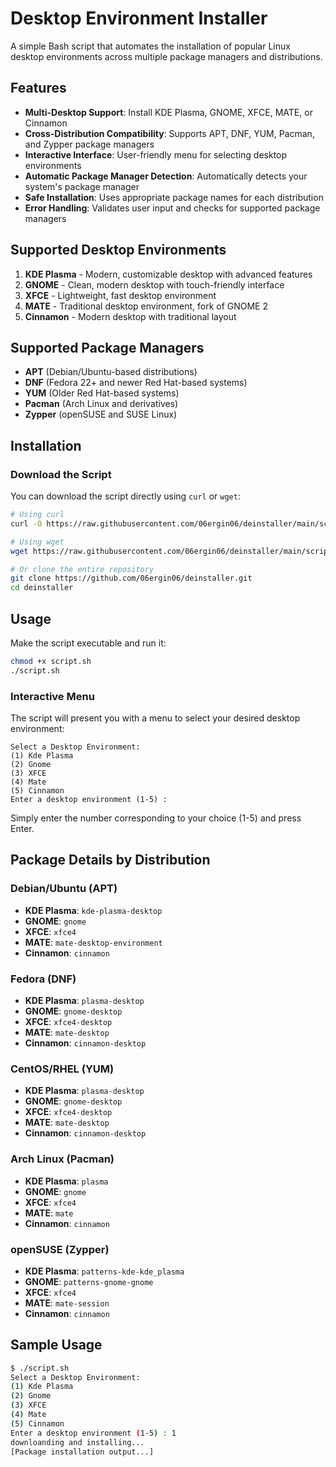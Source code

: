 # Desktop Environment Installer

A simple Bash script that automates the installation of popular Linux desktop environments across multiple package managers and distributions.

## Features

- **Multi-Desktop Support**: Install KDE Plasma, GNOME, XFCE, MATE, or Cinnamon
- **Cross-Distribution Compatibility**: Supports APT, DNF, YUM, Pacman, and Zypper package managers
- **Interactive Interface**: User-friendly menu for selecting desktop environments
- **Automatic Package Manager Detection**: Automatically detects your system's package manager
- **Safe Installation**: Uses appropriate package names for each distribution
- **Error Handling**: Validates user input and checks for supported package managers

## Supported Desktop Environments

1. **KDE Plasma** - Modern, customizable desktop with advanced features
2. **GNOME** - Clean, modern desktop with touch-friendly interface
3. **XFCE** - Lightweight, fast desktop environment
4. **MATE** - Traditional desktop environment, fork of GNOME 2
5. **Cinnamon** - Modern desktop with traditional layout

## Supported Package Managers

- **APT** (Debian/Ubuntu-based distributions)
- **DNF** (Fedora 22+ and newer Red Hat-based systems)
- **YUM** (Older Red Hat-based systems)
- **Pacman** (Arch Linux and derivatives)
- **Zypper** (openSUSE and SUSE Linux)

## Installation

### Download the Script

You can download the script directly using `curl` or `wget`:

```bash
# Using curl
curl -O https://raw.githubusercontent.com/06ergin06/deinstaller/main/script.sh

# Using wget
wget https://raw.githubusercontent.com/06ergin06/deinstaller/main/script.sh

# Or clone the entire repository
git clone https://github.com/06ergin06/deinstaller.git
cd deinstaller
```

## Usage

Make the script executable and run it:

```bash
chmod +x script.sh
./script.sh
```

### Interactive Menu

The script will present you with a menu to select your desired desktop environment:

```text
Select a Desktop Environment:
(1) Kde Plasma
(2) Gnome
(3) XFCE
(4) Mate
(5) Cinnamon
Enter a desktop environment (1-5) :
```

Simply enter the number corresponding to your choice (1-5) and press Enter.

## Package Details by Distribution

### Debian/Ubuntu (APT)

- **KDE Plasma**: `kde-plasma-desktop`
- **GNOME**: `gnome`
- **XFCE**: `xfce4`
- **MATE**: `mate-desktop-environment`
- **Cinnamon**: `cinnamon`

### Fedora (DNF)

- **KDE Plasma**: `plasma-desktop`
- **GNOME**: `gnome-desktop`
- **XFCE**: `xfce4-desktop`
- **MATE**: `mate-desktop`
- **Cinnamon**: `cinnamon-desktop`

### CentOS/RHEL (YUM)

- **KDE Plasma**: `plasma-desktop`
- **GNOME**: `gnome-desktop`
- **XFCE**: `xfce4-desktop`
- **MATE**: `mate-desktop`
- **Cinnamon**: `cinnamon-desktop`

### Arch Linux (Pacman)

- **KDE Plasma**: `plasma`
- **GNOME**: `gnome`
- **XFCE**: `xfce4`
- **MATE**: `mate`
- **Cinnamon**: `cinnamon`

### openSUSE (Zypper)

- **KDE Plasma**: `patterns-kde-kde_plasma`
- **GNOME**: `patterns-gnome-gnome`
- **XFCE**: `xfce4`
- **MATE**: `mate-session`
- **Cinnamon**: `cinnamon`

## Sample Usage

```bash
$ ./script.sh
Select a Desktop Environment:
(1) Kde Plasma
(2) Gnome
(3) XFCE
(4) Mate
(5) Cinnamon
Enter a desktop environment (1-5) : 1
downloanding and installing...
[Package installation output...]
```

